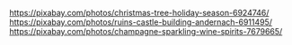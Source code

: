 https://pixabay.com/photos/christmas-tree-holiday-season-6924746/
https://pixabay.com/photos/ruins-castle-building-andernach-6911495/
https://pixabay.com/photos/champagne-sparkling-wine-spirits-7679665/
